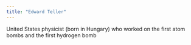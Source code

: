 ```yaml
---
title: "Edward Teller"
---
```

United States physicist (born in Hungary) who worked on the first atom bombs and the first hydrogen bomb

